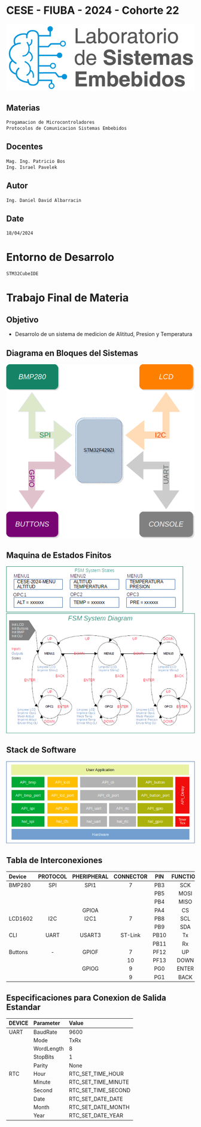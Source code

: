 # CESE - FIUBA - 2024 - Cohorte 22
![](/PdM_TF/Docs/Images/CESE.png)
## Materias
    Progamacion de Microcontroladores
    Protocolos de Comunicacion Sistemas Embebidos
## Docentes
    Mag. Ing. Patricio Bos
    Ing. Israel Pavelek
    
## Autor 
    Ing. Daniel David Albarracin
## Date
	18/04/2024

# Entorno de Desarrolo
	STM32CubeIDE

# Trabajo Final de Materia
## Objetivo
- Desarrolo de un sistema de medicion de Alititud, Presion y Temperatura

## Diagrama en Bloques del Sistemas
![](/PdM_TF/Docs/Images/Diagrama_Bloques.png)

## Maquina de Estados Finitos
![](/PdM_TF/Docs/Images/FSM_States.png)
![](/PdM_TF/Docs/Images/FSM.png)

## Stack de Software
![](/PdM_TF/Docs/Images/Software_Stack.png)

## Tabla de Interconexiones

| Device                | PROTOCOL      | PHERIPHERAL | CONNECTOR | PIN       | FUNCTION   |
| :---------------------| :-----------: | :---------: | :-------: | :-------: | :--------: |
| BMP280				| SPI		    | SPI1		  |	7		  | PB3		  | SCK		   |
|						|				|			  |			  | PB5		  |	MOSI	   |
|						|				|			  |			  | PB4		  |	MISO	   |
|						|				| GPIOA		  |			  | PA4		  | CS		   |
| LCD1602				| I2C			| I2C1		  |	7		  | PB8		  |	SCL		   |
|						|				|			  |			  | PB9		  |	SDA		   |	
| CLI					| UART			| USART3	  | ST-Link	  | PB10	  |	Tx		   |
|						|				|			  |			  | PB11	  |	Rx		   |
| Buttons				| -				| GPIOF		  |	7		  | PF12	  | UP 		   |
|						|				|			  |	10		  | PF13	  |	DOWN	   |
|						|				| GPIOG		  |	9		  | PG0		  |	ENTER	   |
|						|				|			  |	9		  | PG1		  |	BACK	   |  

## Especificaciones para Conexion de Salida Estandar

| DEVICE              | Parameter     | Value 				 | 
| :-------------------| :------------ | :--------------------------- | 
| UART				  | BaudRate	  | 9600						 |
|					  | Mode		  | TxRx	    				 |
|					  | WordLength    | 8		    				 |
|					  | StopBits      | 1           				 |
|                     | Parity        | None        				 |
| RTC                 | Hour          | RTC_SET_TIME_HOUR        	 |
|                     | Minute        | RTC_SET_TIME_MINUTE        	 |
|					  | Second		  | RTC_SET_TIME_SECOND			 |
|					  | Date		  | RTC_SET_DATE_DATE			 |
|					  | Month		  | RTC_SET_DATE_MONTH			 |
|					  | Year		  | RTC_SET_DATE_YEAR			 |

